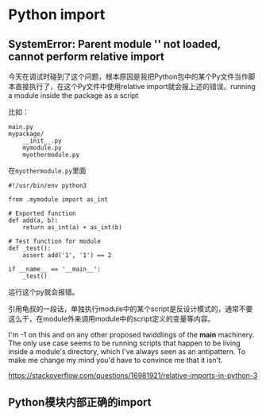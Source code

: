 # Python import

## SystemError: Parent module '' not loaded, cannot perform relative import

今天在调试时碰到了这个问题，根本原因是我把Python包中的某个Py文件当作脚本直接执行了，在这个Py文件中使用relative import就会报上述的错误。running a module inside the package as a script

比如：
```
main.py
mypackage/
    __init__.py
    mymodule.py
    myothermodule.py
```


在`myothermodule.py`里面

```
#!/usr/bin/env python3

from .mymodule import as_int

# Exported function
def add(a, b):
    return as_int(a) + as_int(b)

# Test function for module  
def _test():
    assert add('1', '1') == 2

if __name__ == '__main__':
    _test()
```

运行这个py就会报错。

引用龟叔的一段话，单独执行module中的某个script是反设计模式的，通常不要这么干，在module外来调用module中的script定义的变量等内容。

I'm -1 on this and on any other proposed twiddlings of the __main__ machinery. The only use case seems to be running scripts that happen to be living inside a module's directory, which I've always seen as an antipattern. To make me change my mind you'd have to convince me that it isn't.

https://stackoverflow.com/questions/16981921/relative-imports-in-python-3


## Python模块内部正确的import